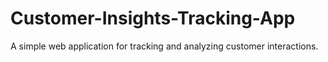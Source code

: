 # Customer-Insights-Tracking-App
A simple web application for tracking and analyzing customer interactions.
